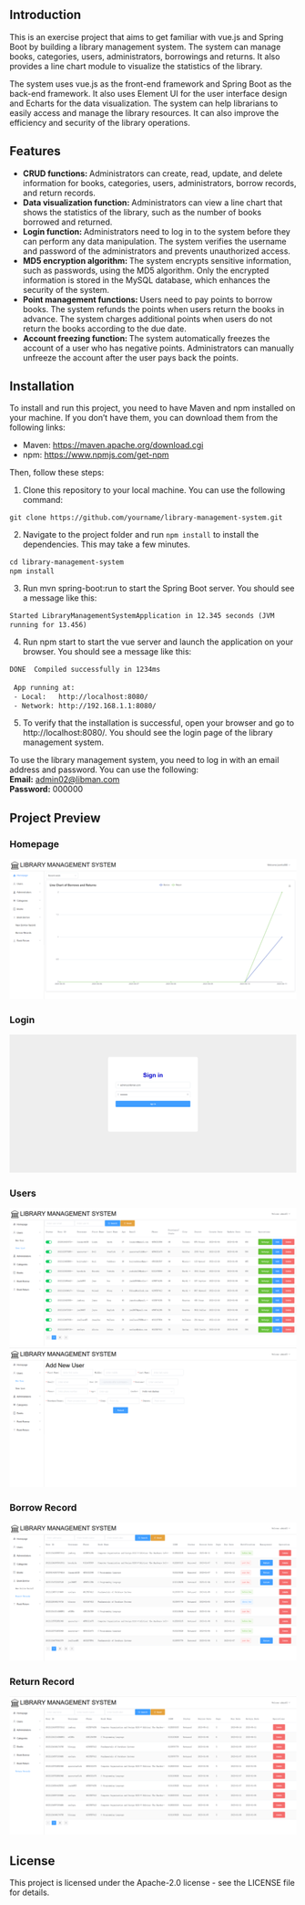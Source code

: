 ## Introduction
This is an exercise project that aims to get familiar with vue.js and Spring Boot by building a library management system. The system can manage books, categories, users, administrators, borrowings and returns. It also provides a line chart module to visualize the statistics of the library.

The system uses vue.js as the front-end framework and Spring Boot as the back-end framework. It also uses Element UI for the user interface design and Echarts for the data visualization. The system can help librarians to easily access and manage the library resources. It can also improve the efficiency and security of the library operations.

## Features
- <b>CRUD functions: </b>Administrators can create, read, update, and delete information for books, categories, users, administrators, borrow records, and return records.
- <b>Data visualization function: </b>Administrators can view a line chart that shows the statistics of the library, such as the number of books borrowed and returned.  
- <b>Login function: </b>Administrators need to log in to the system before they can perform any data manipulation. The system verifies the username and password of the administrators and prevents unauthorized access.  
- <b>MD5 encryption algorithm: </b>The system encrypts sensitive information, such as passwords, using the MD5 algorithm. Only the encrypted information is stored in the MySQL database, which enhances the security of the system. 
- <b>Point management functions: </b>Users need to pay points to borrow books. The system refunds the points when users return the books in advance. The system charges additional points when users do not return the books according to the due date. 
- <b>Account freezing function: </b>The system automatically freezes the account of a user who has negative points. Administrators can manually unfreeze the account after the user pays back the points. 

## Installation
To install and run this project, you need to have Maven and npm installed on your machine. If you don’t have them, you can download them from the following links:
- Maven: https://maven.apache.org/download.cgi
- npm: https://www.npmjs.com/get-npm

Then, follow these steps:
1. Clone this repository to your local machine. You can use the following command:  
```
git clone https://github.com/yourname/library-management-system.git
```
2. Navigate to the project folder and run `npm install` to install the dependencies. This may take a few minutes.  
```
cd library-management-system  
npm install
```
3. Run mvn spring-boot:run to start the Spring Boot server. You should see a message like this:   
```
Started LibraryManagementSystemApplication in 12.345 seconds (JVM running for 13.456)
```
4. Run npm start to start the vue server and launch the application on your browser. You should see a message like this:  
```
DONE  Compiled successfully in 1234ms

 App running at:
 - Local:   http://localhost:8080/
 - Network: http://192.168.1.1:8080/
```
5. To verify that the installation is successful, open your browser and go to http://localhost:8080/. You should see the login page of the library management system.

To use the library management system, you need to log in with an email address and password. You can use the following:  
<b>Email:</b> admin02@libman.com  
<b>Password:</b> 000000  

## Project Preview
### Homepage 
<img src="/images/homepage.png" />

### Login 
<img src="/images/login2.png" />

### Users
<img src="/images/userlist.png" />
<img src="/images/adduser.png" />

### Borrow Record
<img src="/images/borrowlist.png" />

### Return Record
<img src="/images/returnlist.png" />

## License
This project is licensed under the Apache-2.0 license - see the LICENSE file for details.
